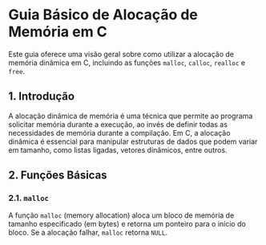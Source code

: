 # Guia Básico de Alocação de Memória em C

Este guia oferece uma visão geral sobre como utilizar a alocação de memória dinâmica em C, incluindo as funções `malloc`, `calloc`, `realloc` e `free`.

## 1. Introdução

A alocação dinâmica de memória é uma técnica que permite ao programa solicitar memória durante a execução, ao invés de definir todas as necessidades de memória durante a compilação. Em C, a alocação dinâmica é essencial para manipular estruturas de dados que podem variar em tamanho, como listas ligadas, vetores dinâmicos, entre outros.

## 2. Funções Básicas

### 2.1. `malloc`

A função `malloc` (memory allocation) aloca um bloco de memória de tamanho especificado (em bytes) e retorna um ponteiro para o início do bloco. Se a alocação falhar, `malloc` retorna `NULL`.
